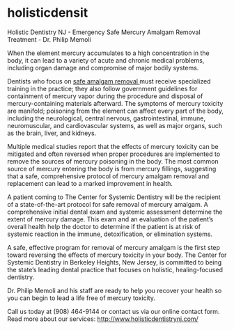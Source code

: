 # holisticdensit
Holistic Dentistry NJ - Emergency Safe Mercury Amalgam Removal Treatment - Dr. Philip Memoli

When the element mercury accumulates to a high concentration in the body, it can lead to a variety of acute and chronic medical problems, including organ damage and compromise of major bodily systems.

Dentists who focus on <a href="http://holisticdentistrynj.com/safe-amalgam-mercury-removal%2F/AA017875">safe amalgam removal </a>must receive specialized training in the practice; they also follow government guidelines for containment of mercury vapor during the procedure and disposal of mercury-containing materials afterward.
The symptoms of mercury toxicity are manifold; poisoning from the element can affect every part of the body, including the neurological, central nervous, gastrointestinal, immune, neuromuscular, and cardiovascular systems, as well as major organs, such as the brain, liver, and kidneys.

Multiple medical studies report that the effects of mercury toxicity can be mitigated and often reversed when proper procedures are implemented to remove the sources of mercury poisoning in the body. The most common source of mercury entering the body is from mercury fillings, suggesting that a safe, comprehensive protocol of mercury amalgam removal and replacement can lead to a marked improvement in health.

A patient coming to The Center for Systemic Dentistry will be the recipient of a state-of-the-art protocol for safe removal of mercury amalgam. A comprehensive initial dental exam and systemic assessment determine the extent of mercury damage. This exam and an evaluation of the patient’s overall health help the doctor to determine if the patient is at risk of systemic reaction in the immune, detoxification, or elimination systems.

A safe, effective program for removal of mercury amalgam is the first step toward reversing the effects of mercury toxicity in your body. The Center for Systemic Dentistry in Berkeley Heights, New Jersey, is committed to being the state’s leading dental practice that focuses on holistic, healing-focused dentistry.

Dr. Philip Memoli and his staff are ready to help you recover your health so you can begin to lead a life free of mercury toxicity.

Call us today at (908) 464-9144 or contact us via our online contact form.
Read more about our services:  <a href="http://www.holisticdentistrynj.com">http://www.holisticdentistrynj.com/</a>

